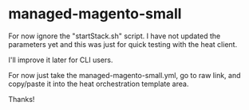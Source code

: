 # managed-magento-small
For now ignore the "startStack.sh" script. I have not updated the parameters yet and this was just for quick testing with the heat client.

I'll improve it later for CLI users.

For now just take the managed-magento-small.yml, go to raw link, and copy/paste it into the heat orchestration template area.

Thanks!
